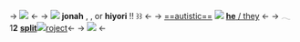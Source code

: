 -> ![](https://cdn.discordapp.com/attachments/871900038647906384/1135278842945216614/IMG_4222.jpg) <-
-> ![](https://media.discordapp.net/attachments/1042098199181131787/1060432086730813490/Tumblr_l_37214103429240.gif) **jonah** , , or **hiyori** !! ꒱꒱ <-
-> [==autistic==]() ![](https://media.discordapp.net/attachments/1042098199181131787/1060432087120871464/Tumblr_l_37196389050392.gif) [**he** / they]() <-
-> 𓂃 1**2** [**split**](https://noragami.fandom.com/wiki/Hiyori_Iki)![](https://media.discordapp.net/attachments/1042098199181131787/1082922119312179290/Tumblr_l_26607156852140.gif)[roject](https://myheroacademia.fandom.com/wiki/Ochaco_Uraraka)<-
-> ![](https://maguro.carrd.co/assets/images/gallery06/70b177cf_original.gif?v=ecae7610) <-